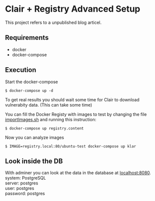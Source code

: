 # Clair + Registry Advanced Setup

This project refers to a unpublished blog articel. 

## Requirements

- docker
- docker-compose

## Execution

Start the docker-compose
```
$ docker-compose up -d
```
To get real results you should wait some time for Clair to download vulnerabity data. (This can take some time)

You can fill the Docker Registy with images to test by changing the file [importImages.sh](importImages.sh) and running this instruction:

```
$ docker-compose up registry.content
```

Now you can analyze images
```
$ IMAGE=registry.local:80/ubuntu-test docker-compose up klar
```

## Look inside the DB

With adminer you can look at the data in the database at [localhost:8080](http://localhost:8080).  
system: PostgreSQL  
server: postgres  
user: postgres  
password: postgres  
